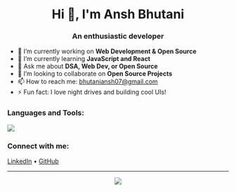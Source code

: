 <h1 align="center">Hi 👋, I'm Ansh Bhutani</h1>
<h3 align="center">An enthusiastic developer</h3>

- 🔭 I’m currently working on **Web Development & Open Source**
- 🌱 I’m currently learning **JavaScript and React**
- 💬 Ask me about **DSA, Web Dev, or Open Source**
- 👯 I’m looking to collaborate on **Open Source Projects**
- 📫 How to reach me: bhutaniansh07@gmail.com
- ⚡ Fun fact: I love night drives and building cool UIs!

<h3 align="left">Languages and Tools:</h3>
<p align="left">
  <img src="https://skillicons.dev/icons?i=html,css,js,react,nodejs,git,github,vscode,c" />
</p>

<h3 align="left">Connect with me:</h3>
<p align="left">
  <a href="https://www.linkedin.com/in/ansh-bhutani-245580333" target="blank">LinkedIn</a> •
  <a href="https://github.com/itz-ab07" target="blank">GitHub</a>
</p>

---

<p align="center">
  <img src="https://github-readme-streak-stats.herokuapp.com/?user=itz-ab07&theme=tokyonight" />
</p>
